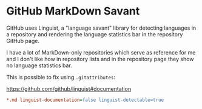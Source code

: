 # GitHub MarkDown Savant

GitHub uses Linguist, a "language savant" library for detecting languages in a repository
and rendering the language statistics bar in the repository GitHub page.

I have a lot of MarkDown-only repositories which serve as reference for me and I don't like
how in repository lists and in the repository page they show no language statistics bar.

This is possible to fix using `.gitattributes`:

https://github.com/github/linguist#documentation

```ini
*.md linguist-documentation=false linguist-detectable=true
```
